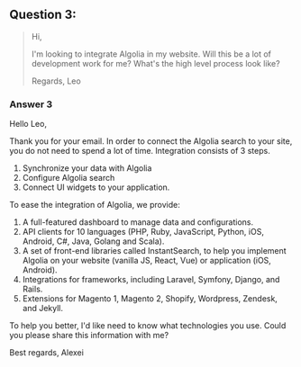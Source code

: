 ##  Question 3: 
>Hi,
> 
>I'm looking to integrate Algolia in my website. Will this be a lot of development work for me? What's the high level process look like?
> 
>Regards, Leo

### Answer 3

Hello Leo,

Thank you for your email. In order to connect the Algolia search to your site, you do not need to spend a lot of time. Integration consists of 3 steps.

1) Synchronize your data with Algolia
2) Configure Algolia search
3) Connect UI widgets to your application.

To ease the integration of Algolia, we provide:

1. A full-featured dashboard to manage data and configurations.
1. API clients for 10 languages (PHP, Ruby, JavaScript, Python, iOS, Android, C#, Java, Golang and Scala).
1. A set of front-end libraries called InstantSearch, to help you implement Algolia on your website (vanilla JS, React, Vue) or application (iOS, Android).
1. Integrations for frameworks, including Laravel, Symfony, Django, and Rails.
1. Extensions for Magento 1, Magento 2, Shopify, Wordpress, Zendesk, and Jekyll.

To help you better, I'd like need to know what technologies you use. Could you please share this information with me?

Best regards,
Alexei
